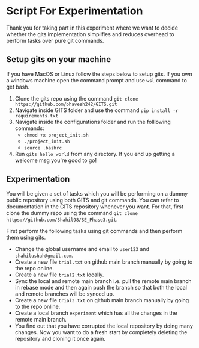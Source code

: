 # Script For Experimentation

Thank you for taking part in this experiment where we want to decide whether the gits implementation simplifies and reduces overhead to perform tasks over pure git commands.

## Setup gits on your machine

If you have MacOS or Linux follow the steps below to setup gits. If you own a windows machine open the command prompt and use `wsl` command to get bash. 

1. Clone the gits repo using the command ` git clone https://github.com/bhavesh242/GITS.git `
2. Navigate inside GITS folder and use the command ` pip install -r requirements.txt `
3. Navigate inside the configurations folder and run the folllowing commands: <br/>
   - ` chmod +x project_init.sh `
   - ` ./project_init.sh `
   - ` source .bashrc `
4. Run `gits hello_world` from any directory. If you end up getting a welcome msg you're good to go! <br/>

## Experimentation

You will be given a set of tasks which you will be performing on a dummy public repository using both GITS and git commands. You can refer to documentation in the GITS repository whenever you want. For that, first clone the dummy repo using the command ` git clone https://github.com/Shahil98/SE_Phase3.git `.

First perform the following tasks using git commands and then perform them using gits.
- Change the global username and email to `user123` and `shahilushah@gmail.com`.
- Create a new file `trial.txt` on github main branch manually by going to the repo online.
- Create a new file `trial2.txt` locally.
- Sync the local and remote main branch i.e. pull the remote main branch in rebase mode and then again push the branch so that both the local and remote branches will be synced up.
- Create a new file `trial3.txt` on github main branch manually by going to the repo online.
- Create a local branch `experiment` which has all the changes in the remote main branch.
- You find out that you have corrupted the local repository by doing many changes. Now you want to do a fresh start by completely deleting the repository and cloning it once again.
